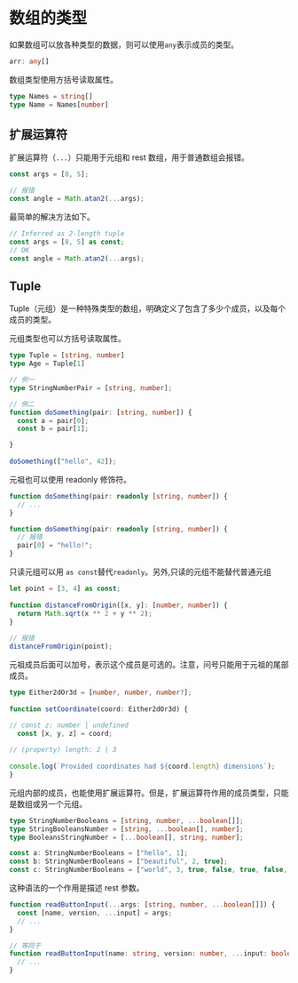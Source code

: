 # 数组的类型

如果数组可以放各种类型的数据，则可以使用`any`表示成员的类型。

```typescript
arr: any[]
```

数组类型使用方括号读取属性。

```typescript
type Names = string[]
type Name = Names[number]
```

## 扩展运算符

扩展运算符（`...`）只能用于元组和 rest 数组，用于普通数组会报错。

```typescript
const args = [8, 5];

// 报错
const angle = Math.atan2(...args);
```

最简单的解决方法如下。

```typescript
// Inferred as 2-length tuple
const args = [8, 5] as const;
// OK
const angle = Math.atan2(...args);
```

## Tuple

Tuple（元组）是一种特殊类型的数组，明确定义了包含了多少个成员，以及每个成员的类型。

元组类型也可以方括号读取属性。

```typescript
type Tuple = [string, number]
type Age = Tuple[1]
```

```typescript
// 例一
type StringNumberPair = [string, number];

// 例二
function doSomething(pair: [string, number]) {
  const a = pair[0];    
  const b = pair[1];

}
 
doSomething(["hello", 42]);
```

元祖也可以使用 readonly 修饰符。

```typescript
function doSomething(pair: readonly [string, number]) {
  // ...
}

function doSomething(pair: readonly [string, number]) {
  // 报错
  pair[0] = "hello!";
}
```

只读元组可以用 `as const`替代`readonly`。另外,只读的元组不能替代普通元组

```typescript
let point = [3, 4] as const;
 
function distanceFromOrigin([x, y]: [number, number]) {
  return Math.sqrt(x ** 2 + y ** 2);
}
 
// 报错
distanceFromOrigin(point);
```

元祖成员后面可以加号，表示这个成员是可选的。注意，问号只能用于元祖的尾部成员。

```typescript
type Either2dOr3d = [number, number, number?];
 
function setCoordinate(coord: Either2dOr3d) {

// const z: number | undefined
  const [x, y, z] = coord;
              
// (property) length: 2 | 3
 
console.log(`Provided coordinates had ${coord.length} dimensions`);
}
```

元组内部的成员，也能使用扩展运算符。但是，扩展运算符作用的成员类型，只能是数组或另一个元组。

```typescript
type StringNumberBooleans = [string, number, ...boolean[]];
type StringBooleansNumber = [string, ...boolean[], number];
type BooleansStringNumber = [...boolean[], string, number];

const a: StringNumberBooleans = ["hello", 1];
const b: StringNumberBooleans = ["beautiful", 2, true];
const c: StringNumberBooleans = ["world", 3, true, false, true, false, true];
```

这种语法的一个作用是描述 rest 参数。

```typescript
function readButtonInput(...args: [string, number, ...boolean[]]) {
  const [name, version, ...input] = args;
  // ...
}

// 等同于
function readButtonInput(name: string, version: number, ...input: boolean[]) {
  // ...
}
```